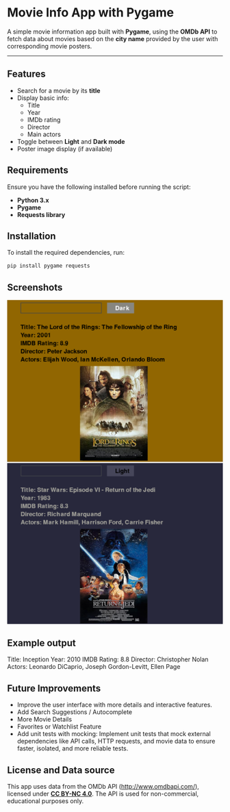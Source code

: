 # Movie Info App with Pygame


A simple movie information app built with **Pygame**, 
using the **OMDb API** to fetch data about movies 
based on the **city name** provided by the user with corresponding movie posters.

---

## **Features**
- Search for a movie by its **title**
- Display basic info:
  - Title
  - Year
  - IMDb rating
  - Director
  - Main actors
- Toggle between **Light** and **Dark mode**
- Poster image display (if available)

## **Requirements**
Ensure you have the following installed before running the script:
- **Python 3.x**
- **Pygame**
- **Requests library**

## **Installation**
To install the required dependencies, run:
```bash
pip install pygame requests
```

## **Screenshots**
![screenshot](screenshots/light_mode.png)
![screenshot](screenshots/dark_mode.png)

## **Example output**
Title: Inception
Year: 2010
IMDB Rating: 8.8
Director: Christopher Nolan
Actors: Leonardo DiCaprio, Joseph Gordon-Levitt, Ellen Page

## **Future Improvements**
- Improve the user interface with more details and interactive features.
- Add Search Suggestions / Autocomplete
- More Movie Details
- Favorites or Watchlist Feature
- Add unit tests with mocking: Implement unit tests that mock external dependencies like API calls, 
HTTP requests, and movie data to ensure faster, isolated, and more reliable tests.

## **License and Data source**
This app uses data from the OMDb API (http://www.omdbapi.com/), 
licensed under **[CC BY-NC 4.0](https://creativecommons.org/licenses/by-nc/4.0/)**.
The API is used for non-commercial, educational purposes only.






